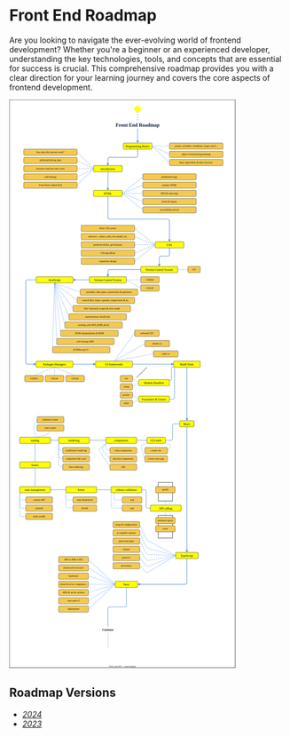 # **Front End Roadmap**

Are you looking to navigate the ever-evolving world of frontend development? Whether you're a beginner or an experienced developer, understanding the key technologies, tools, and concepts that are essential for success is crucial. This comprehensive roadmap provides you with a clear direction for your learning journey and covers the core aspects of frontend development.

![roadmap 2024](/2024/roadmap.svg "roadmap 2024")

## **Roadmap Versions**

- [_2024_](/2024/)
- [_2023_](/2023/)
